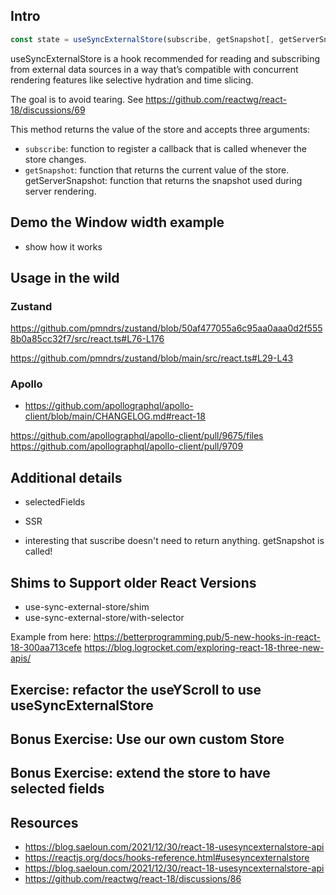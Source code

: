 ## Intro

```jsx
const state = useSyncExternalStore(subscribe, getSnapshot[, getServerSnapshot]);
```

useSyncExternalStore is a hook recommended for reading and subscribing from external data sources in a way that’s compatible with concurrent rendering features like selective hydration and time slicing.

The goal is to avoid tearing. See https://github.com/reactwg/react-18/discussions/69

This method returns the value of the store and accepts three arguments:

- `subscribe`: function to register a callback that is called whenever the store changes.
- `getSnapshot`: function that returns the current value of the store.
  getServerSnapshot: function that returns the snapshot used during server rendering.

## Demo the Window width example

- show how it works

## Usage in the wild

### Zustand

https://github.com/pmndrs/zustand/blob/50af477055a6c95aa0aaa0d2f5558b0a85cc32f7/src/react.ts#L76-L176

https://github.com/pmndrs/zustand/blob/main/src/react.ts#L29-L43

### Apollo

- https://github.com/apollographql/apollo-client/blob/main/CHANGELOG.md#react-18

https://github.com/apollographql/apollo-client/pull/9675/files
https://github.com/apollographql/apollo-client/pull/9709

## Additional details

- selectedFields
- SSR

- interesting that suscribe doesn't need to return anything. getSnapshot is called!

## Shims to Support older React Versions

- use-sync-external-store/shim
- use-sync-external-store/with-selector

Example from here: https://betterprogramming.pub/5-new-hooks-in-react-18-300aa713cefe
https://blog.logrocket.com/exploring-react-18-three-new-apis/

## Exercise: refactor the useYScroll to use useSyncExternalStore

## Bonus Exercise: Use our own custom Store

## Bonus Exercise: extend the store to have selected fields

## Resources

- https://blog.saeloun.com/2021/12/30/react-18-usesyncexternalstore-api
- https://reactjs.org/docs/hooks-reference.html#usesyncexternalstore
- https://blog.saeloun.com/2021/12/30/react-18-usesyncexternalstore-api
- https://github.com/reactwg/react-18/discussions/86
